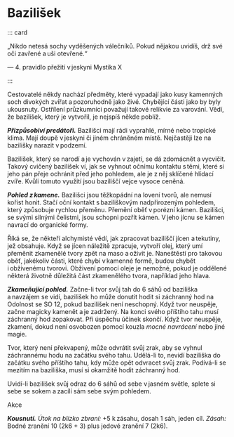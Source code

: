 # Bazilišek

::: card 

„Nikdo netesá sochy vyděšených válečníků. Pokud nějakou uvidíš, drž své oči zavřené a uši otevřené.“
  
— 4. pravidlo přežití v jeskyni Mystika X

:::
  
Cestovatelé někdy nachází předměty, které vypadají jako kusy kamenných soch divokých zvířat a pozoruhodně jako živé. Chybějící části jako by byly ukousnuty. Ostřílení průzkumníci považují takové relikvie za varování. Vědí, že bazilišek, který je vytvořil, je nejspíš někde poblíž.
  
***Přizpůsobiví predátoři.*** Bazilišci mají rádi vyprahlé, mírné nebo tropické klima. Mají doupě v jeskyni či jiném chráněném místě. Nejčastěji lze na bazilišky narazit v podzemí.
  
Bazilišek, který se narodí a je vychován v zajetí, se dá zdomácnět a vycvičit. Takový cvičený bazilišek ví, jak se vyhnout očnímu kontaktu s těmi, které si jeho pán přeje ochránit před jeho pohledem, ale je z něj sklíčené hlídací zvíře. Kvůli tomuto využití jsou baziliščí vejce vysoce ceněná.
  
***Pohled z kamene.*** Bazilišci jsou těžkopádní na lovení tvorů, ale nemusí kořist honit. Stačí oční kontakt s baziliškovým nadpřirozeným pohledem, který způsobuje rychlou přeměnu. Přemění oběť v porézní kámen. Bazilišci, se svými silnými čelistmi, jsou schopni pozřít kámen. V jeho jícnu se kámen navrací do organické formy.
  
Říká se, že někteří alchymisté vědí, jak zpracovat baziliščí jícen a tekutiny, jež obsahuje. Když se jícen náležitě zpracuje, vytvoří olej, který umí přeměnit zkamenělé tvory zpět na maso a oživit je. Naneštěstí pro takovou oběť, jakékoliv části, které chybí v kamenné formě, budou chybět i obživenému tvorovi. Obživení pomocí oleje je nemožné, pokud je oddělené některá životně důležitá část zkamenělého tvora, například jeho hlava.

<Monster 
    title="Bazilišek"
    subtitle="Střední obluda, bez přesvědčení"
    armor-class="15 (přirozená zbroj)"
    hit-points="52 (8k8 + 16)"
    speed="4 sáhy"
    str="16 (+3)"
    dex="8 (-1)"
    con="15 (+2)"
    int="2 (-4)"
    wis="8 (-1)"
    cha="7 (-2)"
    senses="vidění ve tmě 12 sáhů, pasivní Vnímání 9"
    languages="—"
    challenge="3 (700 ZK)"
    >
 
***Zkameňující pohled.*** Začne-li tvor svůj tah do 6 sáhů od baziliška a navzájem se vidí, bazilišek ho může donutit hodit si záchranný hod na Odolnost se SO 12, pokud bazilišek není neschopný. Když tvor neuspěje, začne magicky kamenět a je zadržený. Na konci svého příštího tahu musí záchranný hod zopakovat. Při úspěchu účinek skončí. Když tvor neuspěje, zkamení, dokud není osvobozen pomocí kouzla *mocné navrácení* nebo jiné magie.
  
Tvor, který není překvapený, může odvrátit svůj zrak, aby se vyhnul záchrannému hodu na začátku svého tahu. Udělá-li to, nevidí baziliška do začátku svého příštího tahu, kdy může opět odvracet svůj zrak. Podívá-li se mezitím na baziliška, musí si okamžitě hodit záchranný hod.
  
Uvidí-li bazilišek svůj odraz do 6 sáhů od sebe v jasném světle, splete si sebe se sokem a zacílí sám sebe svým pohledem.
  
Akce
  
***Kousnutí.*** *Útok na blízko zbraní:* +5 k zásahu, dosah 1 sáh, jeden cíl. *Zásah:* Bodné zranění 10 (2k6 + 3) plus jedové zranění 7 (2k6).
 
</Monster>
